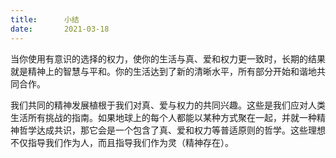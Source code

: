 ```yaml
---
title:      小结
date:       2021-03-18
---
```


当你使用有意识的选择的权力，使你的生活与真、爱和权力更一致时，长期的结果就是精神上的智慧与平和。你的生活达到了新的清晰水平，所有部分开始和谐地共同合作。

我们共同的精神发展植根于我们对真、爱与权力的共同兴趣。这些是我们应对人类生活所有挑战的指南。如果地球上的每个人都能以某种方式聚在一起，并就一种精神哲学达成共识，那它会是一个包含了真、爱和权力等普适原则的哲学。这些理想不仅指导我们作为人，而且指导我们作为灵（精神存在）。

